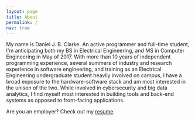 ```yaml
---
layout: page
title: About
permalink: /
nav: true
---
```


My name is Daniel J. B. Clarke. An active programmer and full-time student, I'm anticipating both my BS in Electrical Engineering, and MS in Computer Engineering in May of 2017. With more than 10 years of independent programming experience, several summers of industry and research experience in software engineering, and training as an Electrical Engineering undergraduate student heavily involved on campus, I have a broad exposure to the hardware-software stack and am most interested in the unison of the two. While involved in cybersecurity and big data analytics, I find myself most interested in building tools and back-end systems as opposed to front-facing applications.

Are you an employer? Check out my [resume](/resume/).


